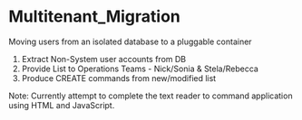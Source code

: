 # Multitenant_Migration
Moving users from an isolated database to a pluggable container

1. Extract Non-System user accounts from DB
2. Provide List to Operations Teams - Nick/Sonia & Stela/Rebecca
3. Produce CREATE commands from new/modified list

Note: Currently attempt to complete the text reader to command application using HTML and JavaScript.
